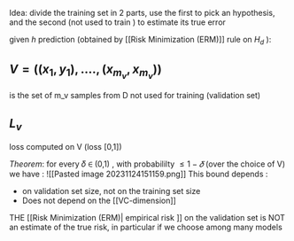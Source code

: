 Idea: divide the training set in 2 parts, use the first to pick an hypothesis, and the second (not used to train ) to estimate its true error 

given $h$ prediction (obtained by [[Risk Minimization (ERM)]] rule on  $H_d$ ):

## $V = ((x_1,y_1),....,(x_{m_v},x_{m_v}))$ 
is the set of m_v samples from D not used for training (validation set)
## $L_v$  
loss computed on V (loss \[0,1\])

$Theorem :$
for every 𝛿 ∈ (0,1) , with probabililty $\leq 1-𝛿$ (over the choice of V)
we have :
![[Pasted image 20231124151159.png]]
This bound depends : 
- on validation set size, not on the training set size
- Does not depend on the [[VC-dimension]]

THE [[Risk Minimization (ERM)| empirical risk ]] on the validation set is NOT an estimate of the true risk,  in particular if we choose among many models


